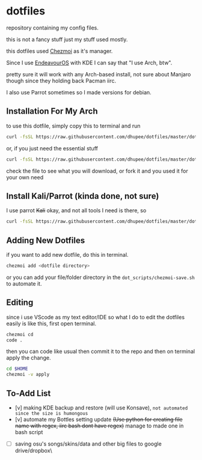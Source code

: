 # dotfiles

repository containing my config files.

this is not a fancy stuff just my stuff used mostly.

this dotfiles used [Chezmoi](https://www.chezmoi.io/) as it's manager.

Since I use [EndeavourOS](https://endeavouros.com/) with KDE I can say that "I use Arch, btw".

pretty sure it will work with any Arch-based install, not sure about Manjaro though since they holding back Pacman iirc.

I also use Parrot sometimes so I made versions for debian.

## Installation For My Arch

to use this dotfile, simply copy this to terminal and run

```sh
curl -fsSL https://raw.githubusercontent.com/dhupee/dotfiles/master/dot_scripts/kickstart-full.sh | bash
```

or, if you just need the essential stuff

```sh
curl -fsSL https://raw.githubusercontent.com/dhupee/dotfiles/master/dot_scripts/kickstart.sh | bash
```

check the file to see what you will download, or fork it and you used it for your own need

## Install Kali/Parrot (kinda done, not sure)

I use parrot ~~Kali~~ okay, and not all tools I need is there, so

```sh
curl -fsSL https://raw.githubusercontent.com/dhupee/dotfiles/master/dot_scripts/install-kali.sh | bash
```

## Adding New Dotfiles

if you want to add new dotfile, do this in terminal.

```sh
chezmoi add <dotfile directory>
```

or you can add your file/folder directory in the `dot_scripts/chezmoi-save.sh` to automate it.

## Editing

since i use VScode as my text editor/IDE so what I do to edit the dotfiles easily is like this, first open terminal.

```sh
chezmoi cd
code .
```

then you can code like usual then commit it to the repo and then on terminal apply the change.

```sh
cd $HOME
chezmoi -v apply
```

## To-Add List

- [v] making KDE backup and restore (will use Konsave), `not automated since the size is humongous`
- [v] automate my Bottles setting update ~~(Use python for creating file name with regex, iirc bash dont have regex)~~ manage to made one in bash script
- [ ] saving osu's songs/skins/data and other big files to google drive/dropbox\
